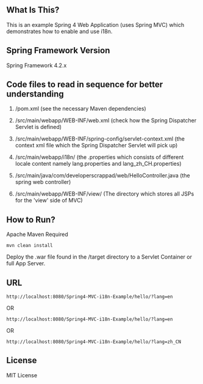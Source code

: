## What Is This?

This is an example Spring 4 Web Application (uses Spring MVC) which demonstrates how to enable and use i18n.

## Spring Framework Version

Spring Framework 4.2.x

## Code files to read in sequence for better understanding

1) /pom.xml (see the necessary Maven dependencies)

2) /src/main/webapp/WEB-INF/web.xml (check how the Spring Dispatcher Servlet is defined)

3) /src/main/webapp/WEB-INF/spring-config/servlet-context.xml (the context xml file which the Spring Dispatcher Servlet will pick up)

4) /src/main/webapp/i18n/ (the .properties which consists of different locale content namely lang.properties and lang_zh_CH.properties)

5) /src/main/java/com/developerscrappad/web/HelloController.java (the spring web controller)

6) /src/main/webapp/WEB-INF/view/ (The directory which stores all JSPs for the 'view' side of MVC)

## How to Run?
Apache Maven Required

    mvn clean install

Deploy the .war file found in the /target directory to a Servlet Container or full App Server.

## URL

    http://localhost:8080/Spring4-MVC-i18n-Example/hello/?lang=en

OR

    http://localhost:8080/Spring4-MVC-i18n-Example/hello/?lang=en

OR

    http://localhost:8080/Spring4-MVC-i18n-Example/hello/?lang=zh_CN


## License

MIT License